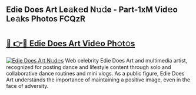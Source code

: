 ## Edie Does Art Le𝚊k𝚎d N𝚞𝚍e - Part-1xM Vid𝚎o Le𝚊ks Photos FCQzR

# <h2><a href="http://fbdknu.evod.top/?m=Edie+Does+Art">🔗 👉🔴 Edie Does Art Vid𝚎o Ph𝚘t𝚘s</a></h2>

[![Edie Does Art N𝚞d𝚎s](https://i.imgur.com/8V9OHl7.gif)](http://fbdknu.evod.top/?m=Edie+Does+Art)
Web celebrity Edie Does Art and multimedia artist, recognized for posting dance and lifestyle content through solo and collaborative dance routines and mini vlogs. As a public figure, Edie Does Art understands the importance of maintaining a positive image, even in the face of adversity. 
